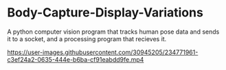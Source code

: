 # Body-Capture-Display-Variations
A python computer vision program that tracks human pose data and sends it to a socket, and a processing program that recieves it.


https://user-images.githubusercontent.com/30945205/234771961-c3ef24a2-0635-444e-b6ba-cf91eabdd9fe.mp4

